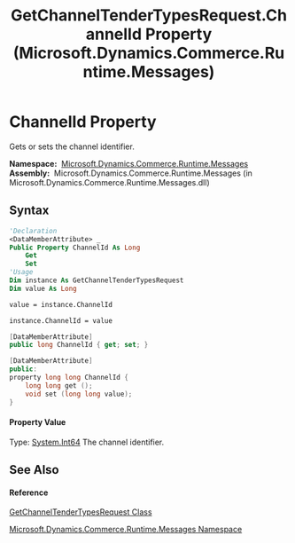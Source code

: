 ﻿---
title: GetChannelTenderTypesRequest.ChannelId Property  (Microsoft.Dynamics.Commerce.Runtime.Messages)
TOCTitle: ChannelId Property
ms:assetid: P:Microsoft.Dynamics.Commerce.Runtime.Messages.GetChannelTenderTypesRequest.ChannelId
ms:mtpsurl: https://technet.microsoft.com/en-us/library/microsoft.dynamics.commerce.runtime.messages.getchanneltendertypesrequest.channelid(v=AX.60)
ms:contentKeyID: 62212166
ms.date: 05/18/2015
mtps_version: v=AX.60
f1_keywords:
- Microsoft.Dynamics.Commerce.Runtime.Messages.GetChannelTenderTypesRequest.ChannelId
dev_langs:
- CSharp
- C++
- VB
---

# ChannelId Property

Gets or sets the channel identifier.

**Namespace:**  [Microsoft.Dynamics.Commerce.Runtime.Messages](microsoft-dynamics-commerce-runtime-messages-namespace.md)  
**Assembly:**  Microsoft.Dynamics.Commerce.Runtime.Messages (in Microsoft.Dynamics.Commerce.Runtime.Messages.dll)

## Syntax

``` vb
'Declaration
<DataMemberAttribute> _
Public Property ChannelId As Long
    Get
    Set
'Usage
Dim instance As GetChannelTenderTypesRequest
Dim value As Long

value = instance.ChannelId

instance.ChannelId = value
```

``` csharp
[DataMemberAttribute]
public long ChannelId { get; set; }
```

``` c++
[DataMemberAttribute]
public:
property long long ChannelId {
    long long get ();
    void set (long long value);
}
```

#### Property Value

Type: [System.Int64](https://technet.microsoft.com/en-us/library/6yy583ek\(v=ax.60\))  
The channel identifier.  

## See Also

#### Reference

[GetChannelTenderTypesRequest Class](getchanneltendertypesrequest-class-microsoft-dynamics-commerce-runtime-messages.md)

[Microsoft.Dynamics.Commerce.Runtime.Messages Namespace](microsoft-dynamics-commerce-runtime-messages-namespace.md)

